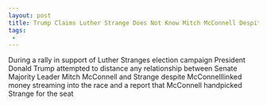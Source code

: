 ```yaml
---
layout: post
title: Trump Claims Luther Strange Does Not Know Mitch McConnell Despite Campaign Getting Millions from Him
tags:
 -
---
```

During a rally in support of Luther Stranges election campaign President Donald Trump attempted to distance any relationship between Senate Majority Leader Mitch McConnell and Strange despite McConnelllinked money streaming into the race and a report that McConnell handpicked Strange for the seat
